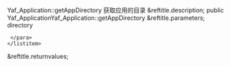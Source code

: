 <?xml version="1.0" encoding="utf-8"?>
<!-- $Revision: 327525 $ -->

<refentry xml:id="yaf-application.getappdirectory" xmlns="http://docbook.org/ns/docbook" xmlns:xlink="http://www.w3.org/1999/xlink">
 <refnamediv>
  <refname>Yaf_Application::getAppDirectory</refname>
  <refpurpose>获取应用的目录</refpurpose>
 </refnamediv>

 <refsect1 role="description">
  &reftitle.description;
  <methodsynopsis>
   <modifier>public</modifier> <type>Yaf_Application</type><methodname>Yaf_Application::getAppDirectory</methodname>
   <void />
  </methodsynopsis>
  <para>

  </para>



 </refsect1>

 <refsect1 role="parameters">
  &reftitle.parameters;
  <variablelist>
   <varlistentry>
    <term><parameter>directory</parameter></term>
    <listitem>
     <para>
      
     </para>
    </listitem>
   </varlistentry>
  </variablelist>
 </refsect1>

 <refsect1 role="returnvalues">
  &reftitle.returnvalues;
  <para>

  </para>
 </refsect1>


</refentry>

<!-- Keep this comment at the end of the file
Local variables:
mode: sgml
sgml-omittag:t
sgml-shorttag:t
sgml-minimize-attributes:nil
sgml-always-quote-attributes:t
sgml-indent-step:1
sgml-indent-data:t
indent-tabs-mode:nil
sgml-parent-document:nil
sgml-default-dtd-file:"~/.phpdoc/manual.ced"
sgml-exposed-tags:nil
sgml-local-catalogs:nil
sgml-local-ecat-files:nil
End:
vim600: syn=xml fen fdm=syntax fdl=2 si
vim: et tw=78 syn=sgml
vi: ts=1 sw=1
-->
